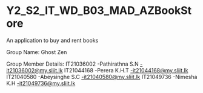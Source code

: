# Y2_S2_IT_WD_B03_MAD_AZBookStore
An application to buy and rent books

Group Name: Ghost Zen

Group Member Details:
IT21036002	-Pathirathna S.N -it21036002@my.sliit.lk
IT21044168	-Perera K.H.T	 -it21044168@my.sliit.lk
IT21040580	-Abeysinghe S.C	 -it21040580@my.sliit.lk
IT21049736	-Nimesha K.H	 -it21049736@my.sliit.lk


